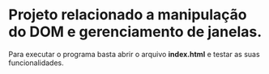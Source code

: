 # Projeto relacionado a manipulação do DOM e gerenciamento de janelas.

Para executar o programa basta abrir o arquivo **index.html** e testar as suas funcionalidades.
